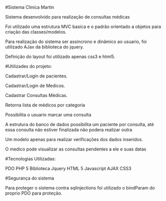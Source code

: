 #Sistema Clinica Martin


Sistema desenvolvido para realização de consultas médicas

Foi utilizado uma estrutura MVC basica e o padrão orientado a objetos 
para criação das classes/modelos.

Para realização do sistema ser assincrono e dinâmico ao usuario,
foi utilizado AJax da biblioteca do jquery.

Definição do layout foi utilizado apenas css3 e html5.


#Utilizades do projeto:

Cadastrar/Login de pacientes.

Cadastrar/Login de Medicos.

Cadastrar Consultas Médicas.

Retorna lista de médicos por categoria

Possibilita o usuario marcar uma consulta 

A estrutura do banco de dados possibilita um paciente
por consulta, até essa consulta não estiver finalizada não podera realizar outra

Um modelo apenas para realizar verificações dos dados inseridos.

O medico pode visualizar as consultas pendentes a ele e suas datas





#Tecnologias Utilizadas:

PDO
PHP 5
Biblioteca Jquery
HTML 5
Javascript
AJAX
CSS3


#Segurança do sistema


Para proteger o sistema contra sqlinjections 
foi utilizado o bindParam do proprio PDO para proteção.